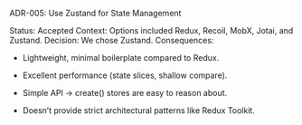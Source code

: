 ADR-005: Use Zustand for State Management

Status: Accepted
Context: Options included Redux, Recoil, MobX, Jotai, and Zustand.
Decision: We chose Zustand.
Consequences:

- Lightweight, minimal boilerplate compared to Redux.

- Excellent performance (state slices, shallow compare).

- Simple API → create() stores are easy to reason about.

- Doesn’t provide strict architectural patterns like Redux Toolkit.

